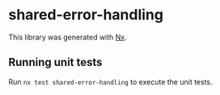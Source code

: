 # shared-error-handling

This library was generated with [Nx](https://nx.dev).

## Running unit tests

Run `nx test shared-error-handling` to execute the unit tests.

